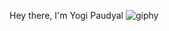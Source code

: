 Hey there, I'm Yogi Paudyal ![giphy](https://github.com/YogiPaudyal/YogiPaudyal/assets/144118865/9aa27e3c-362b-4e9b-ac65-4117e5b5c348)
